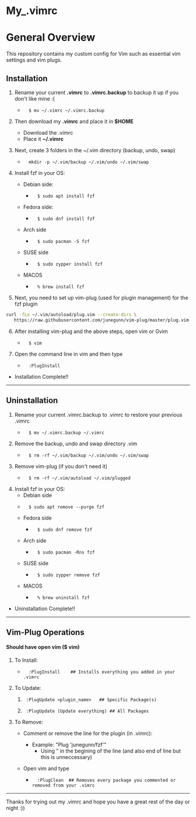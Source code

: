# My_.vimrc 

# General Overview

This repository contains my custom config for Vim such as essential vim settings and vim plugs.

## Installation

1. Rename your current **.vimrc** to **.vimrc.backup** to backup it up if you don't like mine :(
	- 		$ mv ~/.vimrc ~/.vimrc.backup

2. Then download my **.vimrc** and place it in **$HOME**
	- Download the .vimrc
	- Place it **~/.vimrc**

3. Next, create 3 folders in the ~/.vim directory (backup, undo, swap)
	- 		mkdir -p ~/.vim/backup ~/.vim/undo ~/.vim/swap

4. Install fzf in your OS:
	- Debian side:
 		- 		$ sudo apt install fzf
	- Fedora side:
 		- 		$ sudo dnf install fzf
	- Arch side
 		- 		$ sudo pacman -S fzf
	- SUSE side
		- 		$ sudo zypper install fzf
	- MACOS
 		- 		% brew install fzf

5. Next, you need to set up vim-plug (used for plugin management) for the fzf plugin
```bash 
curl -fLo ~/.vim/autoload/plug.vim --create-dirs \
   https://raw.githubusercontent.com/junegunn/vim-plug/master/plug.vim
```

6. After installing vim-plug and the above steps, open vim or Gvim
	- 		$ vim

7. Open the command line in vim and then type
	- 		:PlugInstall

- Installation Complete!!

--------------------------------------------------------------------------------------------------

## Uninstallation

1. Rename your current .vimrc.backup to .vimrc to restore your previous .vimrc 
    - 		$ mv ~/.vimrc.backup ~/.vimrc

2. Remove the backup, undo and swap directory .vim
    - 		$ rm -rf ~/.vim/backup ~/.vim/undo ~/.vim/swap

3. Remove vim-plug (if you don't need it)
    - 		$ rm -rf ~/.vim/autoload ~/.vim/plugged

4. Install fzf in your OS:                                                                          
    - Debian side
   	- 		$ sudo apt remove --purge fzf                                                          
    - Fedora side
    	- 		$ sudo dnf remove fzf                                                          
    - Arch side
    	- 		$ sudo pacman -Rns fzf                                                    
    - SUSE side
    	- 		$ sudo zypper remove fzf                                                       
    - MACOS
    	- 		% brew uninstall fzf

- Uninstallation Complete!!

--------------------------------------------------------------------------------------------------

## Vim-Plug Operations

#### Should have open vim ($ vim)

1. To Install:
    - 		:PlugInstall 	## Installs everything you added in your .vimrc

2. To Update:
    1. 		:PlugUpdate <plugin_name>	## Specific Package(s)

    2. 		:PlugUpdate (Update everything)	## All Packages

3. To Remove:
    - Comment or remove the line for the plugin (in .vimrc):
        - Example: "Plug 'junegunn/fzf'"
            - Using " in the begining of the line (and also end of line but this is unneccessary)

    - Open vim and type
        - 		:PlugClean	## Removes every package you commented or removed from your .vimrc

--------------------------------------------------------------------------------------------------

Thanks for trying out my .vimrc and hope you have a great rest of the day or night :))
